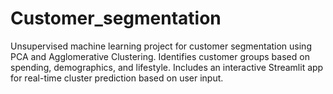 # Customer_segmentation
Unsupervised machine learning project for customer segmentation using PCA and Agglomerative Clustering. Identifies customer groups based on spending, demographics, and lifestyle. Includes an interactive Streamlit app for real-time cluster prediction based on user input.
